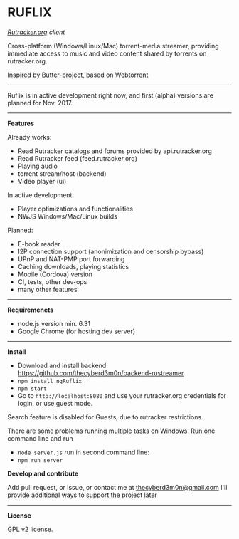 # RUFLIX
_[Rutracker.org] client_

Cross-platform (Windows/Linux/Mac) torrent-media streamer, providing immediate access to music and video content shared by torrents on rutracker.org.

Inspired by [Butter-project], based on [Webtorrent]
****
Ruflix is in active development right now, and first (alpha) versions are planned for Nov. 2017.

****
**Features**

Already works:
- Read Rutracker catalogs and forums provided by api.rutracker.org
- Read Rutracker feed (feed.rutracker.org)
- Playing audio
- torrent stream/host (backend)
- Video player (ui)

In active development:
- Player optimizations and functionalities
- NWJS Windows/Mac/Linux builds

Planned:
- E-book reader
- I2P connection support (anonimization and censorship bypass)
- UPnP and NAT-PMP port forwarding
- Caching downloads, playing statistics
- Mobile (Cordova) version
- CI, tests, other dev-ops
- many other features

****

**Requiremenets**

- node.js version min. 6.31
- Google Chrome (for hosting dev server)

****

**Install**
- Download and install backend: https://github.com/thecyberd3m0n/backend-rustreamer
- `npm install ngRuflix`
- `npm start`
- Go to `http://localhost:8080` and use your rutracker.org credentials for login, or use guest mode.

Search feature is disabled for Guests, due to rutracker restrictions.

There are some problems running multiple tasks on Windows.
Run one command line and run
- `node server.js`
run in second command line:
- `npm run server`

**Develop and contribute**

Add pull request, or issue, or contact me at thecyberd3m0n@gmail.com
I'll provide additional ways to support the project later
****

**License**

GPL v2 license.

[Butter-project]: http://butterproject.org/

[backend-rustreamer]: https://github.com/thecyberd3m0n/backend-rustreamer
[Webtorrent]: https://webtorrent.io/#
[Rutracker.org]: http://rutracker.org/
